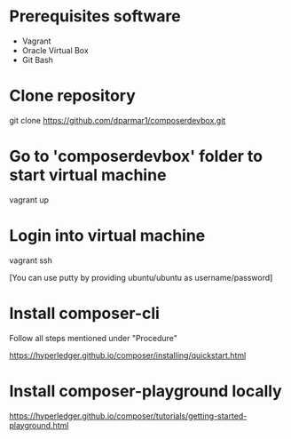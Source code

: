 

# Prerequisites software

- Vagrant
- Oracle Virtual Box
- Git Bash

# Clone repository

git clone https://github.com/dparmar1/composerdevbox.git

# Go to 'composerdevbox' folder to start virtual machine 

vagrant up

# Login into virtual machine

vagrant ssh

[You can use putty by providing ubuntu/ubuntu as username/password]

# Install composer-cli

Follow all steps mentioned under "Procedure" 

https://hyperledger.github.io/composer/installing/quickstart.html

# Install composer-playground locally

https://hyperledger.github.io/composer/tutorials/getting-started-playground.html
